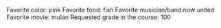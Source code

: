 Favorite color: pink
Favorite food: fish
Favorite musician/band:now united 
Favorite movie: mulan
Requested grade in the course: 100 

